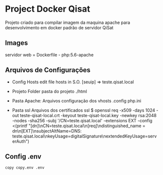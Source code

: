 # Project Docker Qisat
Projeto criado para compilar imagem da maquina apache para desenvolvimento em docker padrão de servidor QiSat

## Images
servidor web = Dockerfile - php:5.6-apache

## Arquivos de Configurações
- Config Hosts
    edit file hosts in S.O.
    [seuip] => teste.qisat.local

- Projeto Folder
    pasta do projeto ./html

- Pasta Apache:
    Arquivos configuração dos vhosts .config
    php.ini

- Pasta ssl
    Arquivos dos certificados ssl
    $ openssl req -x509 -days 1024 -out teste-qisat-local.crt -keyout teste-qisat-local.key -newkey rsa:2048 -nodes -sha256 -subj '/CN=teste.qisat.local' -extensions EXT -config <(printf "[dn]\nCN=teste.qisat.local\n[req]\ndistinguished_name = dn\n[EXT]\nsubjectAltName=DNS: teste.qisat.local\nkeyUsage=digitalSignature\nextendedKeyUsage=serverAuth")

## Config .env
    copy copy.env .env